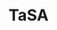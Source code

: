 ---
title: "TaSA"
description: "TaSA is a two-phase deep predictive learning framework that separates self-touch from external contact to improve dexterous in-hand manipulation"
---